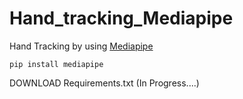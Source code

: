 # Hand_tracking_Mediapipe
Hand Tracking by using 
<a href= "https://mediapipe.dev/"> Mediapipe</a>

```
pip install mediapipe
```

DOWNLOAD Requirements.txt
(In Progress....)
